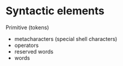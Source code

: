 # Syntactic elements

Primitive (tokens)
- metacharacters (special shell characters)
- operators
- reserved words
- words
